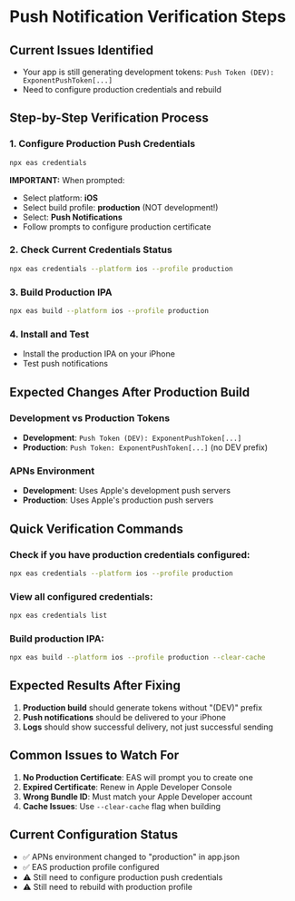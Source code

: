 # Push Notification Verification Steps

## Current Issues Identified
- Your app is still generating development tokens: `Push Token (DEV): ExponentPushToken[...]`
- Need to configure production credentials and rebuild

## Step-by-Step Verification Process

### 1. Configure Production Push Credentials
```bash
npx eas credentials
```
**IMPORTANT:** When prompted:
- Select platform: **iOS**
- Select build profile: **production** (NOT development!)
- Select: **Push Notifications**
- Follow prompts to configure production certificate

### 2. Check Current Credentials Status
```bash
npx eas credentials --platform ios --profile production
```

### 3. Build Production IPA
```bash
npx eas build --platform ios --profile production
```

### 4. Install and Test
- Install the production IPA on your iPhone
- Test push notifications

## Expected Changes After Production Build

### Development vs Production Tokens
- **Development**: `Push Token (DEV): ExponentPushToken[...]`
- **Production**: `Push Token: ExponentPushToken[...]` (no DEV prefix)

### APNs Environment
- **Development**: Uses Apple's development push servers
- **Production**: Uses Apple's production push servers

## Quick Verification Commands

### Check if you have production credentials configured:
```bash
npx eas credentials --platform ios --profile production
```

### View all configured credentials:
```bash
npx eas credentials list
```

### Build production IPA:
```bash
npx eas build --platform ios --profile production --clear-cache
```

## Expected Results After Fixing

1. **Production build** should generate tokens without "(DEV)" prefix
2. **Push notifications** should be delivered to your iPhone
3. **Logs** should show successful delivery, not just successful sending

## Common Issues to Watch For

1. **No Production Certificate**: EAS will prompt you to create one
2. **Expired Certificate**: Renew in Apple Developer Console
3. **Wrong Bundle ID**: Must match your Apple Developer account
4. **Cache Issues**: Use `--clear-cache` flag when building

## Current Configuration Status
- ✅ APNs environment changed to "production" in app.json
- ✅ EAS production profile configured
- ⚠️ Still need to configure production push credentials
- ⚠️ Still need to rebuild with production profile